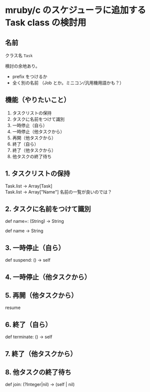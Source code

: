 # mruby/c のスケジューラに追加する Task class の検討用

## 名前

クラス名 `Task`

検討の余地あり。
* prefix をつけるか
* 全く別の名前 （Job とか。ミニコン/汎用機用語かも？）


## 機能（やりたいこと）

1. タスクリストの保持
2. タスクに名前をつけて識別
3. 一時停止（自ら）
4. 一時停止（他タスクから）
5. 再開（他タスクから）
6. 終了（自ら）
7. 終了（他タスクから）
8. 他タスクの終了待ち


## 1. タスクリストの保持

Task.list -> Array[Task]  
Task.list -> Array["Name"]  名前の一覧が良いのでは？

## 2. タスクに名前をつけて識別

  def name=: (String) -> String

  def name -> String


## 3. 一時停止（自ら）

  def suspend: () -> self


## 4. 一時停止（他タスクから）

## 5. 再開（他タスクから）

resume

## 6. 終了（自ら）

  def terminate: () -> self


## 7. 終了（他タスクから）

## 8. 他タスクの終了待ち

  def join: (?Integer|nil) -> (self | nil)

